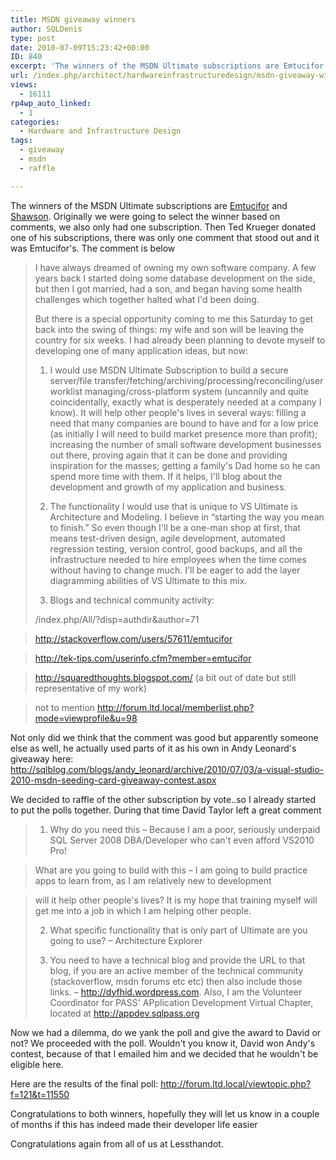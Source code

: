 ```yaml
---
title: MSDN giveaway winners
author: SQLDenis
type: post
date: 2010-07-09T15:23:42+00:00
ID: 840
excerpt: 'The winners of the MSDN Ultimate subscriptions are Emtucifor and Shawson. Originally we were going to select the winner based on comments, we also only had one subscription. Then Ted Krueger donated one of his subscriptions, there was only one comment t&hellip;'
url: /index.php/architect/hardwareinfrastructuredesign/msdn-giveaway-winners/
views:
  - 16111
rp4wp_auto_linked:
  - 1
categories:
  - Hardware and Infrastructure Design
tags:
  - giveaway
  - msdn
  - raffle

---
```

The winners of the MSDN Ultimate subscriptions are [Emtucifor][1] and [Shawson][2]. Originally we were going to select the winner based on comments, we also only had one subscription. Then Ted Krueger donated one of his subscriptions, there was only one comment that stood out and it was Emtucifor's. The comment is below

> I have always dreamed of owning my own software company. A few years back I started doing some database development on the side, but then I got married, had a son, and began having some health challenges which together halted what I'd been doing.
> 
> But there is a special opportunity coming to me this Saturday to get back into the swing of things: my wife and son will be leaving the country for six weeks. I had already been planning to devote myself to developing one of many application ideas, but now:
> 
> 1) I would use MSDN Ultimate Subscription to build a secure server/file transfer/fetching/archiving/processing/reconciling/user worklist managing/cross-platform system (uncannily and quite coincidentally, exactly what is desperately needed at a company I know). It will help other people's lives in several ways: filling a need that many companies are bound to have and for a low price (as initially I will need to build market presence more than profit); increasing the number of small software development businesses out there, proving again that it can be done and providing inspiration for the masses; getting a family's Dad home so he can spend more time with them. If it helps, I'll blog about the development and growth of my application and business.
> 
> 2) The functionality I would use that is unique to VS Ultimate is Architecture and Modeling. I believe in “starting the way you mean to finish.” So even though I'll be a one-man shop at first, that means test-driven design, agile development, automated regression testing, version control, good backups, and all the infrastructure needed to hire employees when the time comes without having to change much. I'll be eager to add the layer diagramming abilities of VS Ultimate to this mix.
> 
> 3. Blogs and technical community activity:
> 
> /index.php/All/?disp=authdir&author=71
  
> http://stackoverflow.com/users/57611/emtucifor
  
> http://tek-tips.com/userinfo.cfm?member=emtucifor
  
> http://squaredthoughts.blogspot.com/ (a bit out of date but still representative of my work)
  
> not to mention http://forum.ltd.local/memberlist.php?mode=viewprofile&u=98

Not only did we think that the comment was good but apparently someone else as well, he actually used parts of it as his own in Andy Leonard's giveaway here: http://sqlblog.com/blogs/andy_leonard/archive/2010/07/03/a-visual-studio-2010-msdn-seeding-card-giveaway-contest.aspx

We decided to raffle of the other subscription by vote..so I already started to put the polls together. During that time David Taylor left a great comment

> 1) Why do you need this – Because I am a poor, seriously underpaid SQL Server 2008 DBA/Developer who can't even afford VS2010 Pro!
  
> What are you going to build with this – I am going to build practice apps to learn from, as I am relatively new to development
  
> will it help other people's lives? It is my hope that training myself will get me into a job in which I am helping other people.
> 
> 2) What specific functionality that is only part of Ultimate are you going to use? – Architecture Explorer
> 
> 3) You need to have a technical blog and provide the URL to that blog, if you are an active member of the technical community (stackoverflow, msdn forums etc etc) then also include those links. – http://dyfhid.wordpress.com. Also, I am the Volunteer Coordinator for PASS' APplication Development Virtual Chapter, located at http://appdev.sqlpass.org

Now we had a dilemma, do we yank the poll and give the award to David or not? We proceeded with the poll. Wouldn't you know it, David won Andy's contest, because of that I emailed him and we decided that he wouldn't be eligible here.

Here are the results of the final poll: http://forum.ltd.local/viewtopic.php?f=121&t=11550

Congratulations to both winners, hopefully they will let us know in a couple of months if this has indeed made their developer life easier

Congratulations again from all of us at Lessthandot.

 [1]: /index.php/All/?disp=authdir&author=71
 [2]: http://www.shawson.co.uk/codeblog